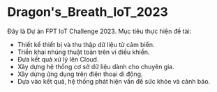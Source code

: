 # Dragon's_Breath_IoT_2023
Đây là Dự án FPT IoT Challenge 2023.
Mục tiêu thực hiện đề tài:
- Thiết kế thiết bị và thu thập dữ liệu từ cảm biến.
- Triển khai nhúng thuật toán trên vi điều khiển.
- Đưa kết quả xử lý lên Cloud.
- Xây dựng hệ thống cơ sở dữ liệu dành cho chuyên gia.
- Xây dựng ứng dụng trên điện thoại di động.
- Dựa vào kết quả, hệ thống phát hiện vấn đề sức khỏe và cảnh báo.
